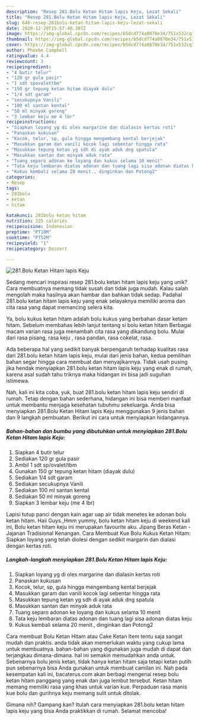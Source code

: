 ```yaml
---
description: "Resep 281.Bolu Ketan Hitam lapis Keju, Lezat Sekali"
title: "Resep 281.Bolu Ketan Hitam lapis Keju, Lezat Sekali"
slug: 646-resep-281bolu-ketan-hitam-lapis-keju-lezat-sekali
date: 2020-12-20T15:57:40.307Z
image: https://img-global.cpcdn.com/recipes/b5dcd774a0870e34/751x532cq70/281bolu-ketan-hitam-lapis-keju-foto-resep-utama.jpg
thumbnail: https://img-global.cpcdn.com/recipes/b5dcd774a0870e34/751x532cq70/281bolu-ketan-hitam-lapis-keju-foto-resep-utama.jpg
cover: https://img-global.cpcdn.com/recipes/b5dcd774a0870e34/751x532cq70/281bolu-ketan-hitam-lapis-keju-foto-resep-utama.jpg
author: Phoebe Campbell
ratingvalue: 4.4
reviewcount: 3
recipeingredient:
- "4 butir telur"
- "120 gr gula pasir"
- "1 sdt spovalettbm"
- "150 gr tepung ketan hitam diayak dulu"
- "1/4 sdt garam"
- "secukupnya Vanili"
- "100 ml santan kental"
- "50 ml minyak goreng"
- "3 lembar keju me 4 lbr"
recipeinstructions:
- "Siapkan loyang yg di oles margarine dan dialasin kertas roti"
- "Panaskan kukusan"
- "Kocok, telur, sp, gula hingga mengembang kental berjejak"
- "Masukkan garam dan vanili kocok lagi sebentar hingga rata"
- "Masukkan tepung ketan yg sdh di ayak aduk dng spatula"
- "Masukkan santan dan minyak aduk rata"
- "Tuang separo adonan ke loyang dan kukus selama 10 menit"
- "Tata keju lembaran diatas adonan dan tuang lagi sisa adonan diatas keju"
- "Kukus kembali selama 20 menit., dinginkan dan Potong2"
categories:
- Resep
tags:
- 281bolu
- ketan
- hitam

katakunci: 281bolu ketan hitam 
nutrition: 225 calories
recipecuisine: Indonesian
preptime: "PT18M"
cooktime: "PT52M"
recipeyield: "1"
recipecategory: Dessert

---
```



![281.Bolu Ketan Hitam lapis Keju](https://img-global.cpcdn.com/recipes/b5dcd774a0870e34/751x532cq70/281bolu-ketan-hitam-lapis-keju-foto-resep-utama.jpg)

Sedang mencari inspirasi resep 281.bolu ketan hitam lapis keju yang unik? Cara membuatnya memang tidak susah dan tidak juga mudah. Kalau salah mengolah maka hasilnya akan hambar dan bahkan tidak sedap. Padahal 281.bolu ketan hitam lapis keju yang enak selayaknya memiliki aroma dan cita rasa yang dapat memancing selera kita.

Ya, bolu kukus ketan hitam adalah bolu kukus yang berbahan dasar ketam hitam. Sebelum membahas lebih lanjut tentang si bolu ketan hitam Berbagai macam varian rasa juga menambah cita rasa yang dikandung bolu. Mulai dari rasa pisang, rasa keju , rasa pandan, rasa cokelat, rasa.

Ada beberapa hal yang sedikit banyak berpengaruh terhadap kualitas rasa dari 281.bolu ketan hitam lapis keju, mulai dari jenis bahan, kedua pemilihan bahan segar hingga cara membuat dan menyajikannya. Tidak usah pusing jika hendak menyiapkan 281.bolu ketan hitam lapis keju yang enak di rumah, karena asal sudah tahu triknya maka hidangan ini bisa jadi suguhan istimewa.


Nah, kali ini kita coba, yuk, buat 281.bolu ketan hitam lapis keju sendiri di rumah. Tetap dengan bahan sederhana, hidangan ini bisa memberi manfaat untuk membantu menjaga kesehatan tubuhmu sekeluarga. Anda bisa menyiapkan 281.Bolu Ketan Hitam lapis Keju menggunakan 9 jenis bahan dan 9 langkah pembuatan. Berikut ini cara untuk menyiapkan hidangannya.

<!--inarticleads1-->

##### Bahan-bahan dan bumbu yang dibutuhkan untuk menyiapkan 281.Bolu Ketan Hitam lapis Keju:

1. Siapkan 4 butir telur
1. Sediakan 120 gr gula pasir
1. Ambil 1 sdt sp/ovalet/tbm
1. Gunakan 150 gr tepung ketan hitam (diayak dulu)
1. Sediakan 1/4 sdt garam
1. Sediakan secukupnya Vanili
1. Sediakan 100 ml santan kental
1. Sediakan 50 ml minyak goreng
1. Siapkan 3 lembar keju (me 4 lbr)


Lapisi tutup panci dengan kain agar uap air tidak menetes ke adonan bolu ketan hitam. Haii Guys.,Hmm yummy, bolu ketan hitam keju di weekend kali ini, Bolu ketan hitam keju ini merupakan favourite aku. Jipang Beras Ketan - Jajanan Tradisional Kenangan. Cara Membuat Kue Bolu Kukus Ketan Hitam: Siapkan loyang yang telah diolesi dengan sedikit margarin dan dialasi dengan kertas roti. 

<!--inarticleads2-->

##### Langkah-langkah menyiapkan 281.Bolu Ketan Hitam lapis Keju:

1. Siapkan loyang yg di oles margarine dan dialasin kertas roti
1. Panaskan kukusan
1. Kocok, telur, sp, gula hingga mengembang kental berjejak
1. Masukkan garam dan vanili kocok lagi sebentar hingga rata
1. Masukkan tepung ketan yg sdh di ayak aduk dng spatula
1. Masukkan santan dan minyak aduk rata
1. Tuang separo adonan ke loyang dan kukus selama 10 menit
1. Tata keju lembaran diatas adonan dan tuang lagi sisa adonan diatas keju
1. Kukus kembali selama 20 menit., dinginkan dan Potong2


Cara membuat Bolu Ketan Hitam atau Cake Ketan Item tentu saja sangat mudah dan praktis. anda tidak akan memerlukan waktu yang cukup lama untuk membuatnya. bahan-bahan yang digunakan juga mudah di dapat dan terjangkau dimana-dimana. hal ini semakin memudahkan anda untuk. Sebenarnya bolu jenis ketan, tidak hanya ketan hitam saja tetapi ketan putih pun sebenarnya bisa Anda gunakan untuk membuat camilan ini. Nah pada kesempatan kali ini, bacaterus.com akan berbagi mengenai resep bolu ketan hitam panggang yang enak dan juga lembut tersebut. Ketan hitam memang memiliki rasa yang khas untuk varian kue. Perpaduan rasa manis kue bolu dan gurihnya keju memang sulit untuk ditolak. 

Gimana nih? Gampang kan? Itulah cara menyiapkan 281.bolu ketan hitam lapis keju yang bisa Anda praktikkan di rumah. Selamat mencoba!
